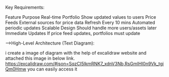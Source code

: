 <!-- Task 4: High-Level Design – Real-Time Portfolio System

Scenario:

250 users

Each user has at least one account with assets (stocks or mutual funds)

Users can view real-time portfolio any time

Asset prices come from different external sources

Prices update every 10 minutes

System must be reliable and scalable -->

Key Requirements:

Feature	Purpose
Real-time Portfolio	Show updated values to users
Price Feeds	External sources for price data
Refresh Every 10 mins	Automated periodic updates
Scalable Design	Should handle more users/assets later
Immediate Updates	If price feed updates, portfolios must update

-->High-Level Architecture (Text Diagram):


i create a image of diagram with the help of excalidraw website and attached this image in below link.
https://excalidraw.com/#json=SqzCI5lkmRNK7_xdnV3Nb,RsGmIHI0n9Vk_tgiQm0Hmw
you can easily access it





<!-- Key Technologies (Suggestion):
Component	Tech Stack
Price Fetching	Python Node/Cron + REST APIs
Queue	Kafka / RabbitMQ
Cache	Redis
Database	PostgreSQL or MongoDB
Backend Services	Node.js / Spring Boot
Scheduler	Cron Job (every 10 mins)
Scalability	Docker + Kubernetes (optional for scale) -->